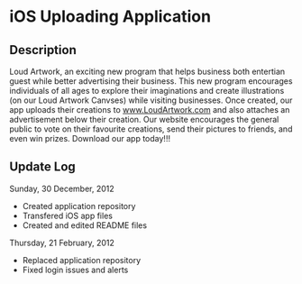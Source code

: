 iOS Uploading Application
=========================

Description
-----------
  Loud Artwork, an exciting new program that helps business both entertian guest while better advertising their business. This new program encourages individuals of all ages to explore their imaginations and create illustrations (on our Loud Artwork Canvses) while visiting businesses. Once created, our app uploads their creations to www.LoudArtwork.com and also attaches an advertisement below their creation. Our website encourages the general public to vote on their favourite creations, send their pictures to friends, and even win prizes. Download our app today!!!
  
Update Log
----------

Sunday, 30 December, 2012
- Created application repository
- Transfered iOS app files
- Created and edited README files 

Thursday, 21 February, 2012
- Replaced application repository
- Fixed login issues and alerts
